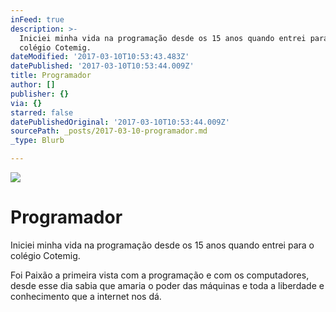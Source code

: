 ```yaml
---
inFeed: true
description: >-
  Iniciei minha vida na programação desde os 15 anos quando entrei para o
  colégio Cotemig.
dateModified: '2017-03-10T10:53:43.483Z'
datePublished: '2017-03-10T10:53:44.009Z'
title: Programador
author: []
publisher: {}
via: {}
starred: false
datePublishedOriginal: '2017-03-10T10:53:44.009Z'
sourcePath: _posts/2017-03-10-programador.md
_type: Blurb

---
```

![](https://the-grid-user-content.s3-us-west-2.amazonaws.com/26eafbff-e11b-4ab4-a6a2-52f20fcc3ea7.jpg)

# Programador

Iniciei minha vida na programação desde os 15 anos quando entrei para o colégio Cotemig.

Foi Paixão a primeira vista com a programação e com os computadores, desde esse dia sabia que amaria o poder das máquinas e toda a liberdade e conhecimento que a internet nos dá.